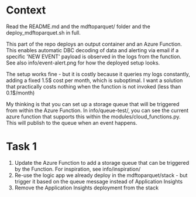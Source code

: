 # Context
Read the README.md and the mdftoparquet/ folder and the deploy_mdftoparquet.sh in full.

This part of the repo deploys an output container and an Azure Function. This enables automatic DBC decoding of data and alerting via email if a specific 'NEW EVENT' payload is observed in the logs from the function. See also info/event-alert.png for how the deployed setup looks.

The setup works fine - but it is costly because it queries my logs constantly, adding a fixed 1.5$ cost per month, which is suboptimal. I want a solution that practically costs nothing when the function is not invoked (less than 0.1$/month)

My thinking is that you can set up a storage queue that will be triggered from within the Azure Function. In info/queue-test/, you can see the current azure function that supports this within the modules/cloud_functions.py. This will publish to the queue when an event happens. 


# Task 1
1) Update the Azure Function to add a storage queue that can be triggered by the Function. For inspiration, see info/inspiration/
2) Re-use the logic app we already deploy in the mdftoparquet/stack - but trigger it based on the queue message instead of Application Insights
3) Remove the Application Insights deployment from the stack 